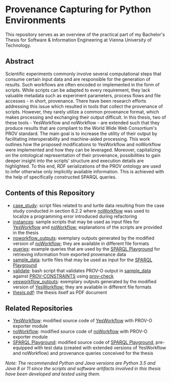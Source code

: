 # Provenance Capturing for Python Environments

This repository serves as an overview of the practical part of my Bachelor's Thesis for Software & Information Engineering at Vienna University of Technology.

## Abstract

Scientific experiments commonly involve several computational steps that consume certain input data and are responsible for the generation of results.
Such workflows are often encoded or implemented in the form of scripts.
While scripts can be adapted to every requirement, they lack valuable metadata such as experiment parameters, process flows and file accesses - in short, provenance.
There have been research efforts addressing this issue which resulted in tools that collect the provenance of scripts.
However, they rarely utilize a common provenance format, which makes processing and exchanging their output difficult.
In this thesis, two of these tools - YesWorkflow and noWorkflow - are extended such that they produce results that are compliant to the World Wide Web Consortium's PROV standard.
The main goal is to increase the utility of their output by facilitating interoperability and machine-aided processing.
This work outlines how the proposed modifications to YesWorkflow and noWorkflow were implemented and how they can be leveraged.
Moreover, capitalizing on the ontological representation of their provenance, possibilities to gain deeper insight into the scripts' structure and execution details are highlighted.
To this end, RDF serializations of the PROV ontology are used to infer otherwise only implicitly available information.
This is achieved with the help of specifically constructed SPARQL queries.

## Contents of this Repository

- [case_study](case_study): script files related to and turtle data resulting from the case study conducted in section 6.2.2 where [noWorkflow](https://github.com/raffaelfoidl/noworkflow) was used to localize a programming error introduced during refactoring
- [instances](instances): sample scripts that may be used as input files for [YesWorkflow](https://github.com/raffaelfoidl/yw-prototypes) and [noWorkflow](https://github.com/raffaelfoidl/noworkflow); explanations of the scripts are provided in the thesis
- [noworkflow_outputs](noworkflow_outputs): exemplary outputs generated by the modified version of [noWorkflow](https://github.com/raffaelfoidl/noworkflow); they are available in different file formats
- [queries](queries): example queries that are used by the [SPARQL Playground](https://github.com/raffaelfoidl/sparql-playground) for retrieving information from exported provenance data
- [sample_data](sample_data): turtle files that may be used as input for the [SPARQL Playground](https://github.com/raffaelfoidl/sparql-playground)
- [validate](validate): bash script that validates PROV-O output in [sample_data](sample_data) against [PROV-CONSTRAINTS](https://www.w3.org/TR/prov-constraints/) using [prov-check](https://github.com/pgroth/prov-check)
- [yesworkflow_outputs](yesworkflow_outputs): exemplary outputs generated by the modified version of [YesWorkflow](https://github.com/raffaelfoidl/yw-prototypes); they are available in different file formats
- [thesis.pdf](thesis.pdf): the thesis itself as PDF document

## Related Repositories

- [YesWorkflow](https://github.com/raffaelfoidl/yw-prototypes): modified source code of [YesWorkflow](https://github.com/yesworkflow-org/yw-prototypes) with PROV-O exporter module
- [noWorkflow](https://github.com/raffaelfoidl/noworkflow): modified source code of [noWorkflow](https://github.com/gems-uff/noworkflow) with PROV-O exporter module
- [SPARQL Playground](https://github.com/raffaelfoidl/sparql-playground): modified source code of [SPARQL Playground](https://github.com/calipho-sib/sparql-playground), pre-equipped with test data (created with extended versions of YesWorkflow and noWorkflow) and provenance queries conceived for the thesis

_Note: The recommended Python and Java versions are Python 3.5 and Java 8 or 11 since the scripts and software artifacts involved in this thesis have been developed and tested using them._

